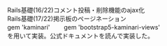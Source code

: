 Rails基礎(16/22)コメント投稿・削除機能のajax化  
Rails基礎(17/22)掲示板のページネーション  
gem 'kaminari'　　
gem 'bootstrap5-kaminari-views'  
を用いて実装。公式ドキュメントを読んで実装した。